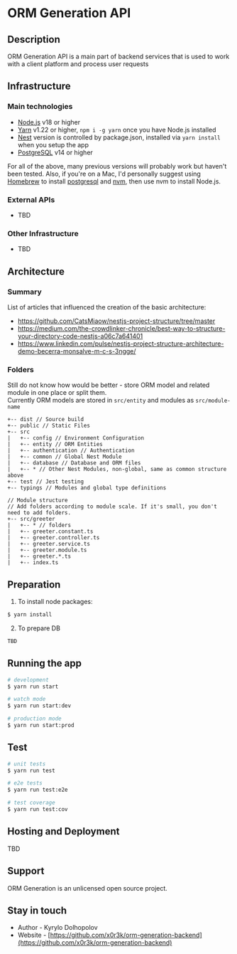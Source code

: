 # ORM Generation API

## Description

ORM Generation API is a main part of backend services that is used to work with a client platform and process user requests 

## Infrastructure

### Main technologies
- [Node.js](https://nodejs.org/en/download/) v18 or higher
- [Yarn](https://yarnpkg.com/lang/en/) v1.22 or higher, `npm i -g yarn` once you have Node.js installed
- [Nest](https://nestjs.com/) version is controlled by package.json, installed via `yarn install` when you setup the app
- [PostgreSQL](https://www.postgresql.org/download/) v14 or higher

For all of the above, many previous versions will probably work but haven't been tested. Also, if you're on a Mac, I'd personally suggest using [Homebrew](https://brew.sh/) to install [postgresql](https://formulae.brew.sh/formula/postgresql) and [nvm](https://formulae.brew.sh/formula/nvm), then use nvm to install Node.js.

### External APIs

- TBD

### Other Infrastructure

- TBD

## Architecture

### Summary
List of articles that influenced the creation of the basic architecture:
- https://github.com/CatsMiaow/nestjs-project-structure/tree/master
- https://medium.com/the-crowdlinker-chronicle/best-way-to-structure-your-directory-code-nestjs-a06c7a641401
- https://www.linkedin.com/pulse/nestjs-project-structure-architecture-demo-becerra-monsalve-m-c-s-3ngge/

### Folders
Still do not know how would be better - store ORM model and related module in one place or split them.\
Currently ORM models are stored in `src/entity` and modules as `src/module-name`
```
+-- dist // Source build
+-- public // Static Files
+-- src
|   +-- config // Environment Configuration
|   +-- entity // ORM Entities
|   +-- authentication // Authentication
|   +-- common // Global Nest Module
|   +-- database // Database and ORM files
|   +-- * // Other Nest Modules, non-global, same as common structure above
+-- test // Jest testing
+-- typings // Modules and global type definitions

// Module structure
// Add folders according to module scale. If it's small, you don't need to add folders.
+-- src/greeter
|   +-- * // folders
|   +-- greeter.constant.ts
|   +-- greeter.controller.ts
|   +-- greeter.service.ts
|   +-- greeter.module.ts
|   +-- greeter.*.ts
|   +-- index.ts
```

## Preparation

1. To install node packages:
```bash
$ yarn install
```
2. To prepare DB
```bash
TBD
```

## Running the app

```bash
# development
$ yarn run start

# watch mode
$ yarn run start:dev

# production mode
$ yarn run start:prod
```

## Test

```bash
# unit tests
$ yarn run test

# e2e tests
$ yarn run test:e2e

# test coverage
$ yarn run test:cov
```

## Hosting and Deployment

TBD

## Support

ORM Generation is an unlicensed open source project.

## Stay in touch

- Author - Kyrylo Dolhopolov
- Website - [https://github.com/x0r3k/orm-generation-backend](https://github.com/x0r3k/orm-generation-backend)

